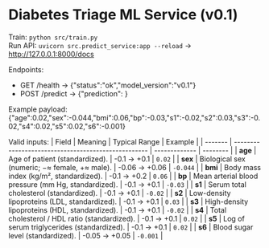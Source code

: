 # Diabetes Triage ML Service (v0.1)
Train: `python src/train.py`  
Run API: `uvicorn src.predict_service:app --reload` → http://127.0.0.1:8000/docs

Endpoints:
- GET /health → {"status":"ok","model_version":"v0.1"}
- POST /predict → {"prediction": <float>}

Example payload:
{"age":0.02,"sex":-0.044,"bmi":0.06,"bp":-0.03,"s1":-0.02,"s2":0.03,"s3":-0.02,"s4":0.02,"s5":0.02,"s6":-0.001}


Valid inputs:
| Field   | Meaning                                             | Typical Range | Example  |
| ------- | --------------------------------------------------- | ------------- | -------- |
| **age** | Age of patient (standardized).                      | -0.1 → +0.1   | `0.02`   |
| **sex** | Biological sex (numeric; −≈ female, +≈ male).       | -0.06 → +0.06 | `-0.044` |
| **bmi** | Body mass index (kg/m², standardized).              | -0.1 → +0.2   | `0.06`   |
| **bp**  | Mean arterial blood pressure (mm Hg, standardized). | -0.1 → +0.1   | `-0.03`  |
| **s1**  | Serum total cholesterol (standardized).             | -0.1 → +0.1   | `-0.02`  |
| **s2**  | Low-density lipoproteins (LDL, standardized).       | -0.1 → +0.1   | `0.03`   |
| **s3**  | High-density lipoproteins (HDL, standardized).      | -0.1 → +0.1   | `-0.02`  |
| **s4**  | Total cholesterol / HDL ratio (standardized).       | -0.1 → +0.1   | `0.02`   |
| **s5**  | Log of serum triglycerides (standardized).          | -0.1 → +0.1   | `0.02`   |
| **s6**  | Blood sugar level (standardized).                   | -0.05 → +0.05 | `-0.001` |

